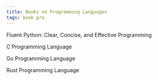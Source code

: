 ```yaml
---
title: Books on Programming Languages
tags: book pro
---
```


Fluent Python: Clear, Concise, and Effective Programming

C Programming Language

Go Programming Language

Rust Programming Language



